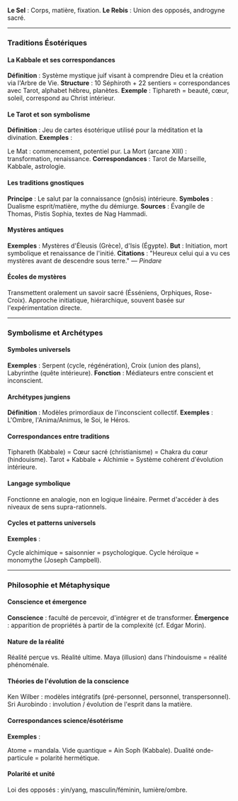 **Le Sel** : Corps, matière, fixation.
**Le Rebis** : Union des opposés, androgyne sacré.

---

### Traditions Ésotériques

#### La Kabbale et ses correspondances

**Définition** : Système mystique juif visant à comprendre Dieu et la création via l'Arbre de Vie.
**Structure** : 10 Séphiroth + 22 sentiers = correspondances avec Tarot, alphabet hébreu, planètes.
**Exemple** : Tiphareth = beauté, cœur, soleil, correspond au Christ intérieur.

#### Le Tarot et son symbolisme

**Définition** : Jeu de cartes ésotérique utilisé pour la méditation et la divination.
**Exemples** :

Le Mat : commencement, potentiel pur.
La Mort (arcane XIII) : transformation, renaissance.
**Correspondances** : Tarot de Marseille, Kabbale, astrologie.

#### Les traditions gnostiques

**Principe** : Le salut par la connaissance (gnôsis) intérieure.
**Symboles** : Dualisme esprit/matière, mythe du démiurge.
**Sources** : Évangile de Thomas, Pistis Sophia, textes de Nag Hammadi.

#### Mystères antiques

**Exemples** : Mystères d'Éleusis (Grèce), d'Isis (Égypte).
**But** : Initiation, mort symbolique et renaissance de l'initié.
**Citations** : "Heureux celui qui a vu ces mystères avant de descendre sous terre." — *Pindare*

#### Écoles de mystères

Transmettent oralement un savoir sacré (Ésséniens, Orphiques, Rose-Croix).
Approche initiatique, hiérarchique, souvent basée sur l'expérimentation directe.

---

### Symbolisme et Archétypes

#### Symboles universels

**Exemples** : Serpent (cycle, régénération), Croix (union des plans), Labyrinthe (quête intérieure).
**Fonction** : Médiateurs entre conscient et inconscient.

#### Archétypes jungiens

**Définition** : Modèles primordiaux de l'inconscient collectif.
**Exemples** : L'Ombre, l'Anima/Animus, le Soi, le Héros.

#### Correspondances entre traditions

Tiphareth (Kabbale) = Cœur sacré (christianisme) = Chakra du cœur (hindouisme).
Tarot + Kabbale + Alchimie = Système cohérent d'évolution intérieure.

#### Langage symbolique

Fonctionne en analogie, non en logique linéaire.
Permet d'accéder à des niveaux de sens supra-rationnels.

#### Cycles et patterns universels

**Exemples** :

Cycle alchimique = saisonnier = psychologique.
Cycle héroïque = monomythe (Joseph Campbell).

---

### Philosophie et Métaphysique

#### Conscience et émergence

**Conscience** : faculté de percevoir, d'intégrer et de transformer.
**Émergence** : apparition de propriétés à partir de la complexité (cf. Edgar Morin).

#### Nature de la réalité

Réalité perçue vs. Réalité ultime.
Maya (illusion) dans l'hindouisme = réalité phénoménale.

#### Théories de l'évolution de la conscience

Ken Wilber : modèles intégratifs (pré-personnel, personnel, transpersonnel).
Sri Aurobindo : involution / évolution de l'esprit dans la matière.

#### Correspondances science/ésotérisme

**Exemples** :

Atome = mandala.
Vide quantique = Ain Soph (Kabbale).
Dualité onde-particule = polarité hermétique.

#### Polarité et unité

Loi des opposés : yin/yang, masculin/féminin, lumière/ombre.
